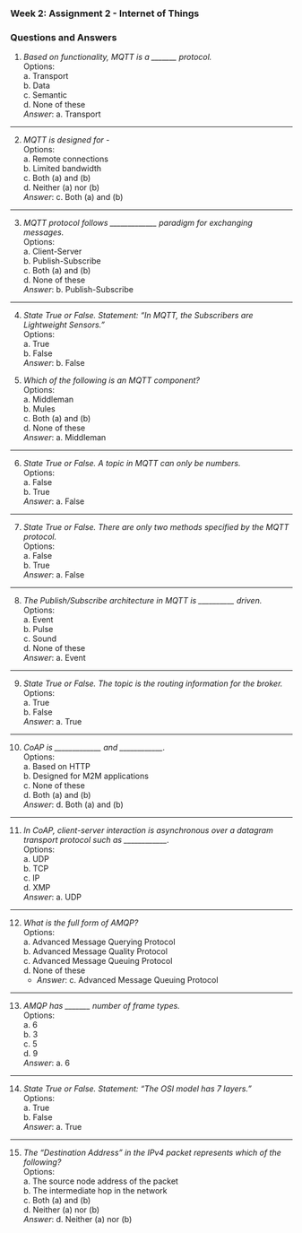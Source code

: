### Week 2: Assignment 2 - Internet of Things

### Questions and Answers  

1. *Based on functionality, MQTT is a _______ protocol.*  
    Options:  
     a. Transport  
     b. Data  
     c. Semantic  
     d. None of these  
    *Answer*: a. Transport   
---
2. *MQTT is designed for -*  
    Options:  
     a. Remote connections  
     b. Limited bandwidth  
     c. Both (a) and (b)  
     d. Neither (a) nor (b)  
    *Answer*: c. Both (a) and (b)  
---
3. *MQTT protocol follows _____________ paradigm for exchanging messages.*  
    Options:  
     a. Client-Server  
     b. Publish-Subscribe  
     c. Both (a) and (b)  
     d. None of these  
    *Answer*: b. Publish-Subscribe  
---
4. *State True or False. Statement: “In MQTT, the Subscribers are Lightweight Sensors.”*  
    Options:  
     a. True  
     b. False  
    *Answer*: b. False  

5. *Which of the following is an MQTT component?*  
    Options:  
     a. Middleman  
     b. Mules  
     c. Both (a) and (b)  
     d. None of these  
    *Answer*: a. Middleman  
---
6. *State True or False. A topic in MQTT can only be numbers.*  
    Options:  
     a. False  
     b. True  
    *Answer*: a. False  
---
7. *State True or False. There are only two methods specified by the MQTT protocol.*  
    Options:  
     a. False  
     b. True  
    *Answer*: a. False  
---
8. *The Publish/Subscribe architecture in MQTT is __________ driven.*  
    Options:  
     a. Event  
     b. Pulse  
     c. Sound  
     d. None of these  
    *Answer*: a. Event  
---
9. *State True or False. The topic is the routing information for the broker.*  
    Options:  
     a. True  
     b. False  
    *Answer*: a. True  
---
10. *CoAP is _____________ and ____________.*  
     Options:  
      a. Based on HTTP  
      b. Designed for M2M applications  
      c. None of these  
      d. Both (a) and (b)  
     *Answer*: d. Both (a) and (b)  
---
11. *In CoAP, client-server interaction is asynchronous over a datagram transport protocol such as ____________.*  
     Options:  
      a. UDP  
      b. TCP  
      c. IP  
      d. XMP  
     *Answer*: a. UDP  
---
12. *What is the full form of AMQP?*  
     Options:  
      a. Advanced Message Querying Protocol  
      b. Advanced Message Quality Protocol  
      c. Advanced Message Queuing Protocol  
      d. None of these  
    - *Answer*: c. Advanced Message Queuing Protocol  
---
13. *AMQP has _______ number of frame types.*  
     Options:  
      a. 6  
      b. 3  
      c. 5  
      d. 9  
     *Answer*: a. 6  
---
14. *State True or False. Statement: “The OSI model has 7 layers.”*  
     Options:  
      a. True  
      b. False  
     *Answer*: a. True  
---
15. *The “Destination Address” in the IPv4 packet represents which of the following?*  
     Options:  
      a. The source node address of the packet  
      b. The intermediate hop in the network  
      c. Both (a) and (b)  
      d. Neither (a) nor (b)  
     *Answer*: d. Neither (a) nor (b)
